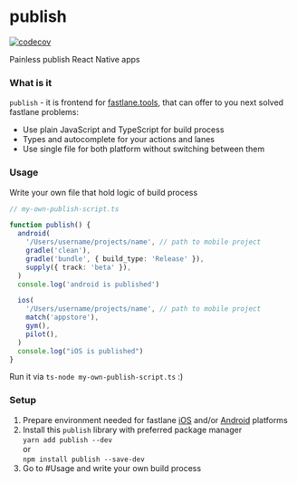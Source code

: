 # publish

[![codecov](https://codecov.io/gh/lamantin-group/publish/branch/master/graph/badge.svg)](https://codecov.io/gh/lamantin-group/publish)

Painless publish React Native apps

### What is it
`publish` - it is frontend for [fastlane.tools](https://fastlane.tools/), that can offer to you next solved fastlane problems:

* Use plain JavaScript and TypeScript for build process
* Types and autocomplete for your actions and lanes
* Use single file for both platform without switching between them

### Usage

Write your own file that hold logic of build process

```ts
// my-own-publish-script.ts

function publish() {
  android(
    '/Users/username/projects/name', // path to mobile project
    gradle('clean'),
    gradle('bundle', { build_type: 'Release' }),
    supply({ track: 'beta' }),
  )
  console.log('android is published')

  ios(
    '/Users/username/projects/name', // path to mobile project
    match('appstore'),
    gym(),
    pilot(),
  )
  console.log("iOS is published")
}
```

Run it via `ts-node my-own-publish-script.ts` :)

### Setup

1. Prepare environment needed for fastlane [iOS](https://docs.fastlane.tools/getting-started/ios/setup/) and/or [Android](https://docs.fastlane.tools/getting-started/ios/setup/) platforms
2. Install this `publish` library with preferred package manager\
`yarn add publish --dev`\
or\
`npm install publish --save-dev`
3. Go to #Usage and write your own build process